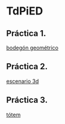 # TdPiED
## Práctica 1.
[bodegón geométrico](p01.rar)

## Práctica 2.
[escenario 3d](p02.rar)

## Práctica 3.
[tótem](p03.rar)
